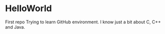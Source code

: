 # HelloWorld
First repo
Trying to learn GitHub environment.
I know just a bit about C, C++ and Java.
